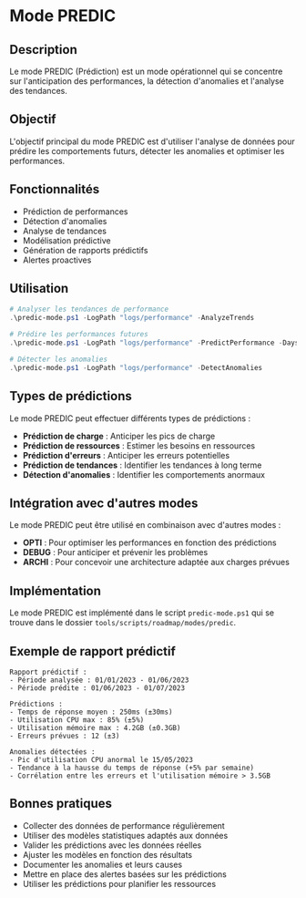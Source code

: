 # Mode PREDIC

## Description
Le mode PREDIC (Prédiction) est un mode opérationnel qui se concentre sur l'anticipation des performances, la détection d'anomalies et l'analyse des tendances.

## Objectif
L'objectif principal du mode PREDIC est d'utiliser l'analyse de données pour prédire les comportements futurs, détecter les anomalies et optimiser les performances.

## Fonctionnalités
- Prédiction de performances
- Détection d'anomalies
- Analyse de tendances
- Modélisation prédictive
- Génération de rapports prédictifs
- Alertes proactives

## Utilisation

```powershell
# Analyser les tendances de performance
.\predic-mode.ps1 -LogPath "logs/performance" -AnalyzeTrends

# Prédire les performances futures
.\predic-mode.ps1 -LogPath "logs/performance" -PredictPerformance -Days 30

# Détecter les anomalies
.\predic-mode.ps1 -LogPath "logs/performance" -DetectAnomalies
```

## Types de prédictions
Le mode PREDIC peut effectuer différents types de prédictions :
- **Prédiction de charge** : Anticiper les pics de charge
- **Prédiction de ressources** : Estimer les besoins en ressources
- **Prédiction d'erreurs** : Anticiper les erreurs potentielles
- **Prédiction de tendances** : Identifier les tendances à long terme
- **Détection d'anomalies** : Identifier les comportements anormaux

## Intégration avec d'autres modes
Le mode PREDIC peut être utilisé en combinaison avec d'autres modes :
- **OPTI** : Pour optimiser les performances en fonction des prédictions
- **DEBUG** : Pour anticiper et prévenir les problèmes
- **ARCHI** : Pour concevoir une architecture adaptée aux charges prévues

## Implémentation
Le mode PREDIC est implémenté dans le script `predic-mode.ps1` qui se trouve dans le dossier `tools/scripts/roadmap/modes/predic`.

## Exemple de rapport prédictif
```
Rapport prédictif :
- Période analysée : 01/01/2023 - 01/06/2023
- Période prédite : 01/06/2023 - 01/07/2023

Prédictions :
- Temps de réponse moyen : 250ms (±30ms)
- Utilisation CPU max : 85% (±5%)
- Utilisation mémoire max : 4.2GB (±0.3GB)
- Erreurs prévues : 12 (±3)

Anomalies détectées :
- Pic d'utilisation CPU anormal le 15/05/2023
- Tendance à la hausse du temps de réponse (+5% par semaine)
- Corrélation entre les erreurs et l'utilisation mémoire > 3.5GB
```

## Bonnes pratiques
- Collecter des données de performance régulièrement
- Utiliser des modèles statistiques adaptés aux données
- Valider les prédictions avec les données réelles
- Ajuster les modèles en fonction des résultats
- Documenter les anomalies et leurs causes
- Mettre en place des alertes basées sur les prédictions
- Utiliser les prédictions pour planifier les ressources
